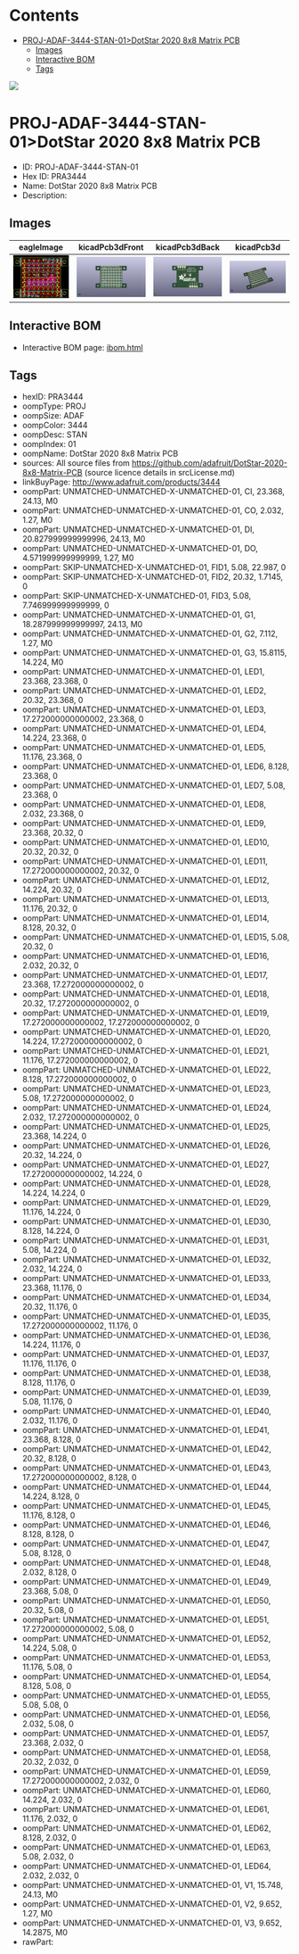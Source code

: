 



Contents
========

* [PROJ-ADAF-3444-STAN-01>DotStar 2020 8x8 Matrix PCB](#proj-adaf-3444-stan-01dotstar-2020-8x8-matrix-pcb)
	* [Images](#images)
	* [Interactive BOM](#interactive-bom)
	* [Tags](#tags)
  
![][im]
# PROJ-ADAF-3444-STAN-01>DotStar 2020 8x8 Matrix PCB

- ID: PROJ-ADAF-3444-STAN-01
- Hex ID: PRA3444
- Name: DotStar 2020 8x8 Matrix PCB
- Description: 

## Images
  
  

|eagleImage|kicadPcb3dFront|kicadPcb3dBack|kicadPcb3d|
| :---: | :---: | :---: | :---: |
|[![eagleImage](eagleImage_140.png)](eagleImage_600.png)|[![kicadPcb3dFront](kicadPcb3dFront_140.png)](kicadPcb3dFront_600.png)|[![kicadPcb3dBack](kicadPcb3dBack_140.png)](kicadPcb3dBack_600.png)|[![kicadPcb3d](kicadPcb3d_140.png)](kicadPcb3d_600.png)|

## Interactive BOM

- Interactive BOM page: [ibom.html](kicad/bom/ibom.html)

## Tags

- hexID: PRA3444
- oompType: PROJ
- oompSize: ADAF
- oompColor: 3444
- oompDesc: STAN
- oompIndex: 01
- oompName: DotStar 2020 8x8 Matrix PCB
- sources: All source files from https://github.com/adafruit/DotStar-2020-8x8-Matrix-PCB (source licence details in srcLicense.md)
- linkBuyPage: http://www.adafruit.com/products/3444
- oompPart: UNMATCHED-UNMATCHED-X-UNMATCHED-01, CI, 23.368, 24.13, M0
- oompPart: UNMATCHED-UNMATCHED-X-UNMATCHED-01, CO, 2.032, 1.27, M0
- oompPart: UNMATCHED-UNMATCHED-X-UNMATCHED-01, DI, 20.827999999999996, 24.13, M0
- oompPart: UNMATCHED-UNMATCHED-X-UNMATCHED-01, DO, 4.571999999999999, 1.27, M0
- oompPart: SKIP-UNMATCHED-X-UNMATCHED-01, FID1, 5.08, 22.987, 0
- oompPart: SKIP-UNMATCHED-X-UNMATCHED-01, FID2, 20.32, 1.7145, 0
- oompPart: SKIP-UNMATCHED-X-UNMATCHED-01, FID3, 5.08, 7.746999999999999, 0
- oompPart: UNMATCHED-UNMATCHED-X-UNMATCHED-01, G1, 18.287999999999997, 24.13, M0
- oompPart: UNMATCHED-UNMATCHED-X-UNMATCHED-01, G2, 7.112, 1.27, M0
- oompPart: UNMATCHED-UNMATCHED-X-UNMATCHED-01, G3, 15.8115, 14.224, M0
- oompPart: UNMATCHED-UNMATCHED-X-UNMATCHED-01, LED1, 23.368, 23.368, 0
- oompPart: UNMATCHED-UNMATCHED-X-UNMATCHED-01, LED2, 20.32, 23.368, 0
- oompPart: UNMATCHED-UNMATCHED-X-UNMATCHED-01, LED3, 17.272000000000002, 23.368, 0
- oompPart: UNMATCHED-UNMATCHED-X-UNMATCHED-01, LED4, 14.224, 23.368, 0
- oompPart: UNMATCHED-UNMATCHED-X-UNMATCHED-01, LED5, 11.176, 23.368, 0
- oompPart: UNMATCHED-UNMATCHED-X-UNMATCHED-01, LED6, 8.128, 23.368, 0
- oompPart: UNMATCHED-UNMATCHED-X-UNMATCHED-01, LED7, 5.08, 23.368, 0
- oompPart: UNMATCHED-UNMATCHED-X-UNMATCHED-01, LED8, 2.032, 23.368, 0
- oompPart: UNMATCHED-UNMATCHED-X-UNMATCHED-01, LED9, 23.368, 20.32, 0
- oompPart: UNMATCHED-UNMATCHED-X-UNMATCHED-01, LED10, 20.32, 20.32, 0
- oompPart: UNMATCHED-UNMATCHED-X-UNMATCHED-01, LED11, 17.272000000000002, 20.32, 0
- oompPart: UNMATCHED-UNMATCHED-X-UNMATCHED-01, LED12, 14.224, 20.32, 0
- oompPart: UNMATCHED-UNMATCHED-X-UNMATCHED-01, LED13, 11.176, 20.32, 0
- oompPart: UNMATCHED-UNMATCHED-X-UNMATCHED-01, LED14, 8.128, 20.32, 0
- oompPart: UNMATCHED-UNMATCHED-X-UNMATCHED-01, LED15, 5.08, 20.32, 0
- oompPart: UNMATCHED-UNMATCHED-X-UNMATCHED-01, LED16, 2.032, 20.32, 0
- oompPart: UNMATCHED-UNMATCHED-X-UNMATCHED-01, LED17, 23.368, 17.272000000000002, 0
- oompPart: UNMATCHED-UNMATCHED-X-UNMATCHED-01, LED18, 20.32, 17.272000000000002, 0
- oompPart: UNMATCHED-UNMATCHED-X-UNMATCHED-01, LED19, 17.272000000000002, 17.272000000000002, 0
- oompPart: UNMATCHED-UNMATCHED-X-UNMATCHED-01, LED20, 14.224, 17.272000000000002, 0
- oompPart: UNMATCHED-UNMATCHED-X-UNMATCHED-01, LED21, 11.176, 17.272000000000002, 0
- oompPart: UNMATCHED-UNMATCHED-X-UNMATCHED-01, LED22, 8.128, 17.272000000000002, 0
- oompPart: UNMATCHED-UNMATCHED-X-UNMATCHED-01, LED23, 5.08, 17.272000000000002, 0
- oompPart: UNMATCHED-UNMATCHED-X-UNMATCHED-01, LED24, 2.032, 17.272000000000002, 0
- oompPart: UNMATCHED-UNMATCHED-X-UNMATCHED-01, LED25, 23.368, 14.224, 0
- oompPart: UNMATCHED-UNMATCHED-X-UNMATCHED-01, LED26, 20.32, 14.224, 0
- oompPart: UNMATCHED-UNMATCHED-X-UNMATCHED-01, LED27, 17.272000000000002, 14.224, 0
- oompPart: UNMATCHED-UNMATCHED-X-UNMATCHED-01, LED28, 14.224, 14.224, 0
- oompPart: UNMATCHED-UNMATCHED-X-UNMATCHED-01, LED29, 11.176, 14.224, 0
- oompPart: UNMATCHED-UNMATCHED-X-UNMATCHED-01, LED30, 8.128, 14.224, 0
- oompPart: UNMATCHED-UNMATCHED-X-UNMATCHED-01, LED31, 5.08, 14.224, 0
- oompPart: UNMATCHED-UNMATCHED-X-UNMATCHED-01, LED32, 2.032, 14.224, 0
- oompPart: UNMATCHED-UNMATCHED-X-UNMATCHED-01, LED33, 23.368, 11.176, 0
- oompPart: UNMATCHED-UNMATCHED-X-UNMATCHED-01, LED34, 20.32, 11.176, 0
- oompPart: UNMATCHED-UNMATCHED-X-UNMATCHED-01, LED35, 17.272000000000002, 11.176, 0
- oompPart: UNMATCHED-UNMATCHED-X-UNMATCHED-01, LED36, 14.224, 11.176, 0
- oompPart: UNMATCHED-UNMATCHED-X-UNMATCHED-01, LED37, 11.176, 11.176, 0
- oompPart: UNMATCHED-UNMATCHED-X-UNMATCHED-01, LED38, 8.128, 11.176, 0
- oompPart: UNMATCHED-UNMATCHED-X-UNMATCHED-01, LED39, 5.08, 11.176, 0
- oompPart: UNMATCHED-UNMATCHED-X-UNMATCHED-01, LED40, 2.032, 11.176, 0
- oompPart: UNMATCHED-UNMATCHED-X-UNMATCHED-01, LED41, 23.368, 8.128, 0
- oompPart: UNMATCHED-UNMATCHED-X-UNMATCHED-01, LED42, 20.32, 8.128, 0
- oompPart: UNMATCHED-UNMATCHED-X-UNMATCHED-01, LED43, 17.272000000000002, 8.128, 0
- oompPart: UNMATCHED-UNMATCHED-X-UNMATCHED-01, LED44, 14.224, 8.128, 0
- oompPart: UNMATCHED-UNMATCHED-X-UNMATCHED-01, LED45, 11.176, 8.128, 0
- oompPart: UNMATCHED-UNMATCHED-X-UNMATCHED-01, LED46, 8.128, 8.128, 0
- oompPart: UNMATCHED-UNMATCHED-X-UNMATCHED-01, LED47, 5.08, 8.128, 0
- oompPart: UNMATCHED-UNMATCHED-X-UNMATCHED-01, LED48, 2.032, 8.128, 0
- oompPart: UNMATCHED-UNMATCHED-X-UNMATCHED-01, LED49, 23.368, 5.08, 0
- oompPart: UNMATCHED-UNMATCHED-X-UNMATCHED-01, LED50, 20.32, 5.08, 0
- oompPart: UNMATCHED-UNMATCHED-X-UNMATCHED-01, LED51, 17.272000000000002, 5.08, 0
- oompPart: UNMATCHED-UNMATCHED-X-UNMATCHED-01, LED52, 14.224, 5.08, 0
- oompPart: UNMATCHED-UNMATCHED-X-UNMATCHED-01, LED53, 11.176, 5.08, 0
- oompPart: UNMATCHED-UNMATCHED-X-UNMATCHED-01, LED54, 8.128, 5.08, 0
- oompPart: UNMATCHED-UNMATCHED-X-UNMATCHED-01, LED55, 5.08, 5.08, 0
- oompPart: UNMATCHED-UNMATCHED-X-UNMATCHED-01, LED56, 2.032, 5.08, 0
- oompPart: UNMATCHED-UNMATCHED-X-UNMATCHED-01, LED57, 23.368, 2.032, 0
- oompPart: UNMATCHED-UNMATCHED-X-UNMATCHED-01, LED58, 20.32, 2.032, 0
- oompPart: UNMATCHED-UNMATCHED-X-UNMATCHED-01, LED59, 17.272000000000002, 2.032, 0
- oompPart: UNMATCHED-UNMATCHED-X-UNMATCHED-01, LED60, 14.224, 2.032, 0
- oompPart: UNMATCHED-UNMATCHED-X-UNMATCHED-01, LED61, 11.176, 2.032, 0
- oompPart: UNMATCHED-UNMATCHED-X-UNMATCHED-01, LED62, 8.128, 2.032, 0
- oompPart: UNMATCHED-UNMATCHED-X-UNMATCHED-01, LED63, 5.08, 2.032, 0
- oompPart: UNMATCHED-UNMATCHED-X-UNMATCHED-01, LED64, 2.032, 2.032, 0
- oompPart: UNMATCHED-UNMATCHED-X-UNMATCHED-01, V1, 15.748, 24.13, M0
- oompPart: UNMATCHED-UNMATCHED-X-UNMATCHED-01, V2, 9.652, 1.27, M0
- oompPart: UNMATCHED-UNMATCHED-X-UNMATCHED-01, V3, 9.652, 14.2875, M0
- rawPart: 



[im]: kicadPcb3d_450.png
